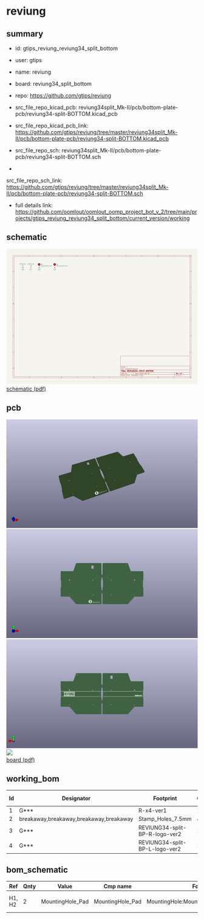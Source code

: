 # reviung
 
## summary 
* id: gtips_reviung_reviung34_split_bottom
* user: gtips
* name: reviung
* board: reviung34_split_bottom
* repo: https://github.com/gtips/reviung
* src_file_repo_kicad_pcb: reviung34split_Mk-II/pcb/bottom-plate-pcb/reviung34-split-BOTTOM.kicad_pcb
* src_file_repo_kicad_pcb_link: https://github.com/gtips/reviung/tree/master/reviung34split_Mk-II/pcb/bottom-plate-pcb/reviung34-split-BOTTOM.kicad_pcb


* src_file_repo_sch: reviung34split_Mk-II/pcb/bottom-plate-pcb/reviung34-split-BOTTOM.sch
*
 src_file_repo_sch_link: https://github.com/gtips/reviung/tree/master/reviung34split_Mk-II/pcb/bottom-plate-pcb/reviung34-split-BOTTOM.sch
* full details link: https://github.com/oomlout/oomlout_oomp_project_bot_v_2/tree/main/projects/gtips_reviung_reviung34_split_bottom/current_version/working  

## schematic  
![](working_schematic_600.png)  
[schematic (pdf)](working_schematic.pdf)  

## pcb  
![](working_3d_600.png) 
![](working_3d_front_600.png)  
![](working_3d_back_600.png)  
![](working_600.png)  
[board (pdf)](working.pdf)  

## working_bom
| Id | Designator | Footprint | Quantity | Designation | Supplier and ref |  | None | 
| --- | --- | --- | --- | --- | --- | --- | --- | 
| 1 | G*** | R-x4-ver1 | 1 | LOGO |  |  | [''] | 
| 2 | breakaway,breakaway,breakaway,breakaway | Stamp_Holes_7.5mm | 4 | Stamp_Holes_7.5mm |  |  | [''] | 
| 3 | G*** | REVIUNG34-split-BP-R-logo-ver2 | 1 | LOGO |  |  | [''] | 
| 4 | G*** | REVIUNG34-split-BP-L-logo-ver2 | 1 | LOGO |  |  | [''] | 


## bom_schematic
| Ref | Qnty | Value | Cmp name | Footprint | Description | Vendor | DNP | 
| --- | --- | --- | --- | --- | --- | --- | --- | 
| H1, H2 | 2 | MountingHole_Pad | MountingHole_Pad | MountingHole:MountingHole_2.2mm_M2_Pad | Mounting Hole with connection |  |  | 



